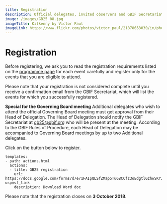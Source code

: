 ```yaml
---
title: Registration
description: Official delegates, invited observers and GBIF Secretariat staff must register in advance to attend GB25.
image: /images/GB25_08.jpg
imageTitle: Kilkenny by Victor Paul
imageLink: https://www.flickr.com/photos/victor_paul/21878653030/in/photolist-zkkPiG-fxsh4B-7eSSWA-ajcTop-mropsb-7eNZ6p-4svyCV-pjXi8M-p5yBPn-dWvuvq-
---
```

# Registration

Before registering, we ask you to read the registration requirements listed on the [programme page](../programme/) for each event carefully and register only for the events that you are eligible to attend.

Please note that your registration is not considered complete until you receive a confirmation email from the GBIF Secretariat, which will list the events for which you successfully registered.

**Special for the Governing Board meeting**
Additional delegates who wish to attend the official Governing Board meeting must get approval from their Head of Delegation. The Head of Delegation should notify the GBIF Secretariat at [gb25@gbif.org](mailto:gb25@gbif.org) who will be present at the meeting. According to the GBIF Rules of Procedure, each Head of Delegation may be accompanied to Governing Board meetings by up to two Additional delegates. 

Click on the button below to register. 

```styledYaml
templates:
- path: actions.html
  actions:
  - title: GB25 registration
    url: https://docs.google.com/forms/d/e/1FAIpQLSfZMap5TuGBCCfz3oEdgtlGzhwSKYJckO6hZcNou_MnmxGktA/viewform?usp=sf_link
    description: Download Word doc
```

Please note that the registration closes on **3 October 2018**.
